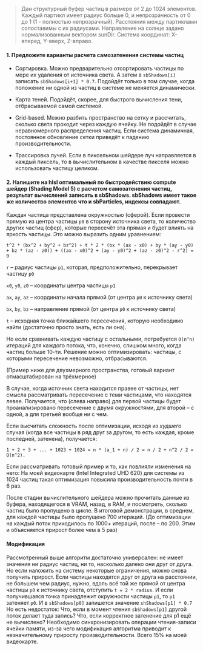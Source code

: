 > Дан структурный буфер частиц в размере от 2 до 1024 элементов. Каждый партикл имеет радиус больше 0, и непрозрачность от 0 до 1 (1 - полностью непрозрачный). Расстояния между партиклами сопоставимы с их радиусами. Направление на солнце задано нормализованным вектором sunDir. Система координат: X-вперед, Y-вверх, Z-вправо.

#### 1. Предложите варианты расчета самозатенения системы частиц

- Сортировка. Можно предварительно отсортировать частицы по мере их удаления от источника света. А затем в `sbShadows[i]` записать `sbShadows[i+1] * 0.7`. Подойдёт только в том случае, когда положение ни одной из частиц в системе не меняется динамически.

- Карта теней. Подойдёт, скорее, для быстрого вычисления тени, отбрасываемой самой системой.

- Grid-based. Можно разбить пространство на сетку и рассчитать, сколько света проходит через каждую ячейку. Не подойдёт в случае неравномерного распределения частиц. Если система динамичная, постоянное обновление сетки приведёт к падению производительности.

- Трассировка лучей. Если в пиксельном шейдере луч направляется в каждый пиксель, то в вычислительном в качестве пикселя можно использовать частицу целиком.

#### 2. Напишите на hlsl оптимальный по быстродействию compute шейдер (Shading Model 5) с расчетом самозатенения частиц, результат вычислений записать в sbShadows. sbShadows имеет такое же количество элементов что и sbParticles, индексы совпадают.

Каждая частица представлена окружностью (сферой). Если провести прямую из центра частицы `p0` в сторону источника света, то количество других частиц (сфер), которые пересечёт эта прямая и будет влиять на яркость частицы.
Это можно выразить одним уравнением:

`t^2 * (bx^2 + by^2 + bz^2) + t * 2 * (bx * (ax - x0) + by * (ay - y0) + bz * (az - z0)) + ((ax - x0)^2 + (ay - y0)^2 + (az - z0)^2 - r^2) = 0`

`r` – радиус частицы `p1`, которая, предположительно, перекрывает частицу `p0`

`х0`, `у0`, `z0` – координаты центра частицы `p1`

`ax`, `ay`, `az` – координаты начала прямой (от центра `p0` к источнику света)

`bx`, `by`, `bz` – направление прямой (от центра `p0` к источнику света)

`t` – исходная точка ближайшего пересечения, которую необходимо найти (достаточно просто знать, есть ли она).

Но если сравнивать каждую частицу с остальными, потребуется `O(n^n)` итераций для каждого потока, что, конечно, слишком много, когда частиц больше 10-ти. 
Решение можно оптимизировать: частицы, с которыми пересечение невозможно, отбрасываются. 

(Пример ниже для двухмерного пространства, готовый вариант отмасштабирован на трёхмерное)

В случае, когда источник света находится правее от частицы, нет смысла рассматривать пересечение с теми частицами, что находятся левее. Получается, что (слева направо) для первой частицы будет проанализировано пересечение с двумя окружностями, для второй – с одной, а для третьей вообще ни с чем.

Если высчитать сложность после оптимизации, исходя из _худшего_ случая (когда все частицы в ряд друг за другом, то есть каждая, кроме последней, затенена), получается:

`1 + 2 + 3 + ... + 1023 + 1024 = n * (a_1 + n) / 2 = n / 2 + n^2 / 2 = O(n^2).`

Если рассматривать готовый пример и то, как повлияли изменения на него: 
На моей видеокарте (Intel Integrated UHD 620) для системы из 1024 частиц такая оптимизация повысила производительность почти в 6 раз.

После стадии вычислительного шейдера можно прочитать данные из буфера, находящегося в VRAM, назад, в RAM, и посмотреть, сколько частиц было пропущено в цикле. В итоговой демонстрации, в среднем, для каждой частицы было пропущено 700 итераций. (До оптимизации на каждый поток приходилось по 1000+ итераций, после – по 200. Этим и объясняется прирост более чем в 5 раз)

#### Модификация

Рассмотренный выше алгоритм достаточно универсален: не имеет значения ни радиус частиц, ни то, насколько далеко они друг от друга. Но если наложить на систему некоторые ограничения, можно снова получить прирост.
Если частицы находятся друг от друга на расстоянии, не большем чем радиус, нужно, вдоль всё той же прямой от центра частицы `p0` к источнику света, отступить `t = 2 * radius`. И если получившаяся точка принадлежит окружности частицы `p1`, то `p1` затеняет `p0`. И в `sbShadows[p0]` запишется значение `shShadows[p1] * 0.7`
Но есть недостаток:
Что, если в момент чтения `sbShadows[p1]` другой поток делает туда запись? Что, если корректное затенение для p1 ещё не вычислено? Необходимо синхронизировать операции чтения-записи ячейки памяти, из-за чего модификация алгоритма приводит к незначительному приросту производительности. Всего 15% на моей видеокарте.
